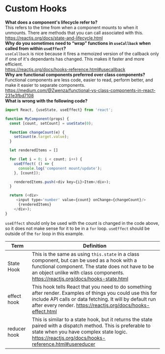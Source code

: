 # Custom Hooks 

__What does a component's lifecycle refer to?__  
This refers to the time from when a component mounts to when it unmounts. There are methods that you can call associated with this.  
https://reactjs.org/docs/state-and-lifecycle.html  
__Why do you sometimes need to “wrap” functions in `useCallback` when called from within `useEffect`?__  
`useCallback` is nice because it fires a memoized version of the callback only if one of it's dependants has changed. This makes it faster and more efficient.  
https://reactjs.org/docs/hooks-reference.html#usecallback  
__Why are functional components preferred over class components?__  
Functional components are less code, easier to read, perform better, and make it easier to separate components.  
https://medium.com/@Zwenza/functional-vs-class-components-in-react-231e3fbd7108  
__What is wrong with the following code?__  
```js
import React, {useState, useEffect} from 'react';

function MyComponent(props) {
  const [count, setCount] = useState(0);

  function changeCount(e) {
    setCount(e.target.value);
  }

  let renderedItems = []

  for (let i = 0; i < count; i++) {
    useEffect( () => {
      console.log('component mount/update');
    }, [count]);

    renderedItems.push(<div key={i}>Item</div>);
  }

  return (<div>
     <input type='number' value={count} onChange={changeCount}/>
      {renderedItems}
    </div>);
}
```
`useEffect` should only be used with the count is changed in the code above, so it does not make sense for it to be in a `for` loop. `useEffect` should be outside of the `for` loop in this example.  

|Term | Definition |  
|---|---|
| State Hook | This is the same as using `this.state` in a class component, but can be used as a hook with a functional component. The state does not have to be an object unlike with class components. https://reactjs.org/docs/hooks-state.html|
| effect hook | This hook tells React that you need to do something after render. Examples of things you could use this for include API calls or data fetching. It will by default run after every render. https://reactjs.org/docs/hooks-effect.html|
| reducer hook | This is similar to a state hook, but it returns the state paired with a dispatch method. This is preferable to state when you have complex state logic. https://reactjs.org/docs/hooks-reference.html#usereducer|
